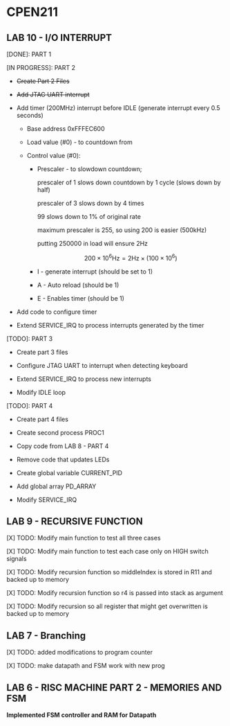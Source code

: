 # CPEN211

## LAB 10 - I/O INTERRUPT
[DONE]: PART 1

[IN PROGRESS]: PART 2

- ~~Create Part 2 Files~~

- ~~Add JTAG UART interrupt~~

- Add timer (200MHz) interrupt before IDLE (generate interrupt every 0.5 seconds)

  - Base address 0xFFFEC600

  - Load value (#0) - to countdown from

  - Control value (#0):

    - Prescaler - to slowdown countdown;

      prescaler of 1 slows down countdown by 1 cycle (slows down by half)

      prescaler of 3 slows down by 4 times

      99 slows down to 1% of original rate

      maximum prescaler is 255, so using 200 is easier (500kHz)

      putting 250000 in load will ensure 2Hz

      $$200\times10^6 \text{Hz} = 2\text{Hz} \times (100\times10^6)$$

    - I - generate interrupt (should be set to 1)

    - A - Auto reload (should be 1)

    - E - Enables timer (should be 1)

- Add code to configure timer

- Extend SERVICE_IRQ to process interrupts generated by the timer

[TODO]: PART 3

- Create part 3 files

- Configure JTAG UART to interrupt when detecting keyboard

- Extend SERVICE_IRQ to process new interrupts

- Modify IDLE loop

[TODO]: PART 4

- Create part 4 files

- Create second process PROC1

- Copy code from LAB 8 - PART 4

- Remove code that updates LEDs

- Create global variable CURRENT_PID

- Add global array PD_ARRAY

- Modify SERVICE_IRQ

## LAB 9 - RECURSIVE FUNCTION

[X] TODO: Modify main function to test all three cases

[X] TODO: Modify main function to test each case only on HIGH switch signals

[X] TODO: Modify recursion function so middleIndex is stored in R11 and backed up to memory

[X] TODO: Modify recursion function so r4 is passed into stack as argument

[X] TODO: Modify recursion so all register that might get overwritten is backed up to memory

## LAB 7 - Branching

[X] TODO: added modifications to program counter

[X] TODO: make datapath and FSM work with new prog


## LAB 6 - RISC MACHINE PART 2 - MEMORIES AND FSM

**Implemented FSM controller and RAM for Datapath**
